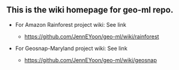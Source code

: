 ## This is the wiki homepage for **geo-ml** repo. 

 * For Amazon Rainforest project wiki: See link  
    * https://github.com/JennEYoon/geo-ml/wiki/rainforest

 * For Geosnap-Maryland project wiki: See link 
    * https://github.com/JennEYoon/geo-ml/wiki/geosnap  